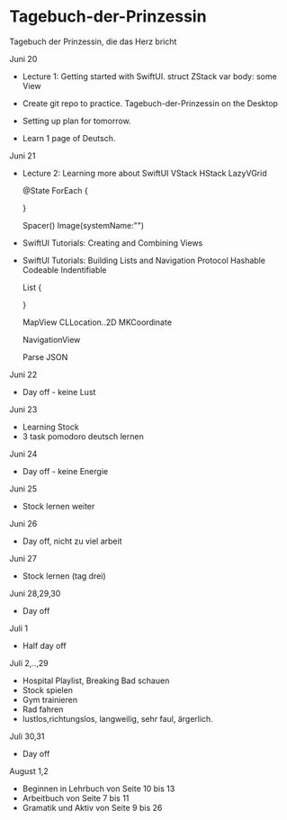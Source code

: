 # Tagebuch-der-Prinzessin

Tagebuch der Prinzessin, die das Herz bricht

Juni 20
- Lecture 1: Getting started with SwiftUI.
    struct
    ZStack
    var body: some View

- Create git repo to practice.
    Tagebuch-der-Prinzessin on the Desktop
- Setting up plan for tomorrow.
- Learn 1 page of Deutsch.

Juni 21
- Lecture 2: Learning more about SwiftUI
    VStack
    HStack
    LazyVGrid

    @State
    ForEach {

    }

    Spacer()
    Image(systemName:"")

- SwiftUI Tutorials: Creating and Combining Views
- SwiftUI Tutorials: Building Lists and Navigation
  Protocol
    Hashable
    Codeable
    Indentifiable

  List {

  }

  MapView
    CLLocation..2D
    MKCoordinate

  NavigationView

  Parse JSON

Juni 22

  - Day off - keine Lust

Juni 23

  - Learning Stock
  - 3 task pomodoro deutsch lernen

Juni 24

  - Day off - keine Energie

Juni 25

  - Stock lernen weiter

Juni 26

  - Day off, nicht zu viel arbeit

Juni 27

 - Stock lernen (tag drei)

 Juni 28,29,30

 - Day off

 Juli 1

 - Half day off

 Juli 2,..,29

 - Hospital Playlist, Breaking Bad schauen
 - Stock spielen
 - Gym trainieren
 - Rad fahren
 - lustlos,richtungslos, langweilig, sehr faul, ärgerlich.

 Juli 30,31

 - Day off

 August 1,2

- Beginnen in Lehrbuch von Seite 10 bis 13
- Arbeitbuch von Seite 7 bis 11
- Gramatik und Aktiv von Seite 9 bis 26
